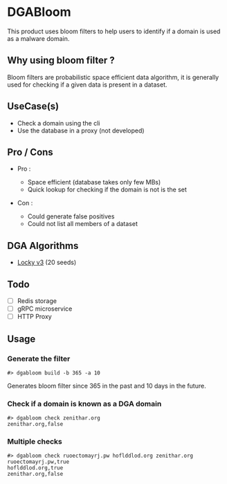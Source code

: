 # DGABloom

This product uses bloom filters to help users to identify if a domain is used as
a malware domain.

## Why using bloom filter ?

Bloom filters are probabilistic space efficient data algorithm, it is
generally used for checking if a given data is present in a dataset.

## UseCase(s)

  * Check a domain using the cli
  * Use the database in a proxy (not developed)

## Pro / Cons

  * Pro :
    * Space efficient (database takes only few MBs)
    * Quick lookup for checking if the domain is not is the set

  * Con :
    * Could generate false positives
    * Could not list all members of a dataset

## DGA Algorithms

  *  [Locky v3](https://github.com/baderj/domain_generation_algorithms/blob/master/locky/dgav3.py) (20 seeds)

## Todo

  - [ ] Redis storage
  - [ ] gRPC microservice
  - [ ] HTTP Proxy

## Usage

### Generate the filter

```
#> dgabloom build -b 365 -a 10
```
Generates bloom filter since 365 in the past and 10 days in the future.

### Check if a domain is known as a DGA domain

```
#> dgabloom check zenithar.org
zenithar.org,false
```

### Multiple checks

```
#> dgabloom check ruoectomayrj.pw hoflddlod.org zenithar.org
ruoectomayrj.pw,true
hoflddlod.org,true
zenithar.org,false
```
